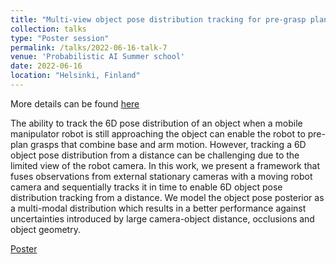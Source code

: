 ```yaml
---
title: "Multi-view object pose distribution tracking for pre-grasp planning on mobile robots"
collection: talks
type: "Poster session"
permalink: /talks/2022-06-16-talk-7
venue: 'Probabilistic AI Summer school'
date: 2022-06-16
location: "Helsinki, Finland"
---
```

More details can be found [here](/publication/2022-03-01-icra2022) 

The ability to track the 6D pose distribution of an object when a mobile manipulator robot is still approaching the object can enable the robot to pre-plan grasps that combine base and arm motion. However, tracking a 6D object pose distribution from a distance can be challenging due to the limited view of the robot camera. In this work, we present a framework that fuses observations from external stationary cameras with a moving robot camera and sequentially tracks it in time to enable 6D object pose distribution tracking from a distance. We model the object pose posterior as a multi-modal distribution which results in a better performance against uncertainties introduced by large camera-object distance, occlusions and object geometry.

[Poster](/files/icra2022-poster.pdf)